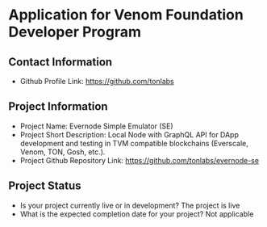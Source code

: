 # Application for Venom Foundation Developer Program

## Contact Information

- Github Profile Link: https://github.com/tonlabs

## Project Information
- Project Name: Evernode Simple Emulator (SE)
- Project Short Description: Local Node with GraphQL API for DApp development and testing in TVM compatible blockchains (Everscale, Venom, TON, Gosh, etc.).
- Project Github Repository Link: https://github.com/tonlabs/evernode-se

## Project Status
- Is your project currently live or in development?
  The project is live
- What is the expected completion date for your project?
  Not applicable
